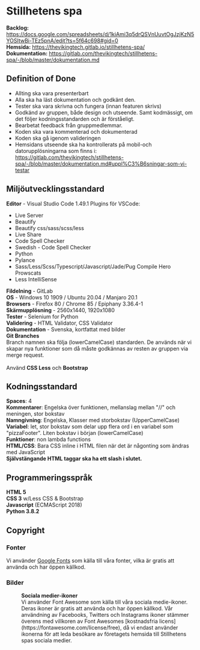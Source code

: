# Stillhetens spa
**Backlog:** https://docs.google.com/spreadsheets/d/1kiAmi3q5drQSVnUuvtOgJzjKzN5YOSItwBi-TEz5pnA/edit?ts=5f64c698#gid=0 <br>
**Hemsida:** https://thevikingtech.gitlab.io/stillhetens-spa/<br>
**Dokumentation:** https://gitlab.com/thevikingtech/stillhetens-spa/-/blob/master/dokumentation.md

## Definition of Done
- Allting ska vara presenterbart
- Alla ska ha läst dokumentation och godkänt den.
- Tester ska vara skrivna och fungera (innan featuren skrivs) 
- Godkänd av gruppen, både design och utseende. Samt kodmässigt, om det följer kodningsstandarden och är förståeligt.
- Bearbetat feedback från gruppmedlemmar.
- Koden ska vara kommenterad och dokumenterad
- Koden ska gå igenom valideringen
- Hemsidans utseende ska ha kontrollerats på mobil-och datorupplösningarna som finns i: https://gitlab.com/thevikingtech/stillhetens-spa/-/blob/master/dokumentation.md#uppl%C3%B6sningar-som-vi-testar

## Miljöutvecklingsstandard

**Editor** - Visual Studio Code 1.49.1
Plugins för VSCode:
- Live Server
- Beautify
- Beautify css/sass/scss/less
- Live Share
- Code Spell Checker
- Swedish - Code Spell Checker
- Python
- Pylance
- Sass/Less/Scss/Typescript/Javascript/Jade/Pug Compile Hero Prowscats
- Less IntelliSense

**Fildelning** - GitLab <br>
**OS** - Windows 10 1909 / Ubuntu 20.04 / Manjaro 20.1<br>
**Browsers** - Firefox 80 / Chrome 85 / Epiphany 3.36.4-1  <br>
**Skärmupplösning** - 2560x1440, 1920x1080 <br>
**Tester** - Selenium for Python <br>
**Validering** - HTML Validator, CSS Validator <br>
**Dokumentation** - Svenska, kortfattat med bilder <br>
**Git Branches** <br>
Branch namnen ska följa (lowerCamelCase) standarden. 
De används när vi skapar nya funktioner som då måste godkännas av resten av gruppen via merge request. <br> <br>
Använd **CSS Less** och **Bootstrap**

## Kodningsstandard
**Spaces**: 4 <br>
**Kommentarer**: Engelska över funktionen, mellanslag mellan "//" och meningen, stor bokstav <br>
**Namngivning**: Engelska, Klasser med storbokstav (UpperCamelCase) <br>
**Variabel**: let, stor bokstav som delar upp flera ord i en variabel som "pizzaFooter". Liten bokstav i början (lowerCamelCase) <br>
**Funktioner**: non lambda functions <br>
**HTML/CSS**: Bara CSS inline i HTML filen när det är någonting som ändras med JavaScript <br>
**Självstängande HTML taggar ska ha ett slash i slutet.** 

## Programmeringsspråk
**HTML 5** <br>
**CSS 3** w/Less CSS & Bootstrap <br>
**Javascript** (ECMAScript 2018) <br>
**Python 3.8.2** <br>

## Copyright

### Fonter
Vi använder [Google Fonts](https://fonts.google.com/) som källa till våra fonter, vilka är gratis att använda och har öppen källkod.

### Bilder
<dl>
<dd><b>Sociala medier-ikoner</b></dd>
<dd>Vi använder Font Awesome som källa till våra sociala medie-ikoner. Deras ikoner är gratis att använda och har öppen källkod. Vår användning av Facebooks, Twitters och Instagrams ikoner stämmer överens med villkoren av Font Awesomes [kostnadsfria licens](https://fontawesome.com/license/free), då vi endast använder ikonerna för att leda besökare av företagets hemsida till Stillhetens spas sociala medier.</dd>
</dl>